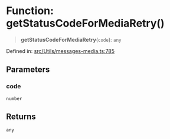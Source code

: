 # Function: getStatusCodeForMediaRetry()

> **getStatusCodeForMediaRetry**(`code`): `any`

Defined in: [src/Utils/messages-media.ts:785](https://github.com/Fokusdotid/bail/blob/c004679536d41fcf32da31cecf70d3991dfa31b5/src/Utils/messages-media.ts#L785)

## Parameters

### code

`number`

## Returns

`any`
